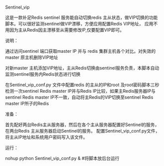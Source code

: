 Sentinel_vip

  这是一款补足Redis sentinel 服务能自动切换redis 主从状态，做VIP切换的功能脚本。可以很好监测sentinel做VIP漂移，方便应用配置Redis VIP地址，
应用不用因为主从Redis因主漂移至从需要修改IP,仅要配置VIP即可。

说明：

  通过访问sentinel 端口获取master IP 并与 redis 集群主机各个对比。对失效的master 原主机删除VIP地址

  对新master 主机添加VIP地址，主从Redis切换由sentinel服务负责，本脚本自动监测sentinel服务内Redis状态进行切换

  在Sentinel_vip_conf.py 文件中配置redis 的主从的IP和root 及root密码脚本三秒检测一次sentinel Redis master IP并与Redis IP比较，如果主Redis服务器IP与sentinel Redis master IP不一致，自动将主Redis的VIP切换至sentinel Redis master IP所子的Redis

准备：
   
   首先配好两台Redis主从服务器，然后在各个主从服务器配置好Sentinel的服务，在两台Redis 主从服务器启动Sentinel的服务。
   配置Sentinel_vip_conf.py文件，将主从IP地址和系统用户密码写入该文件。

运行：

  nohup python Sentinel_vip_conf.py &   #将脚本放后台运行
